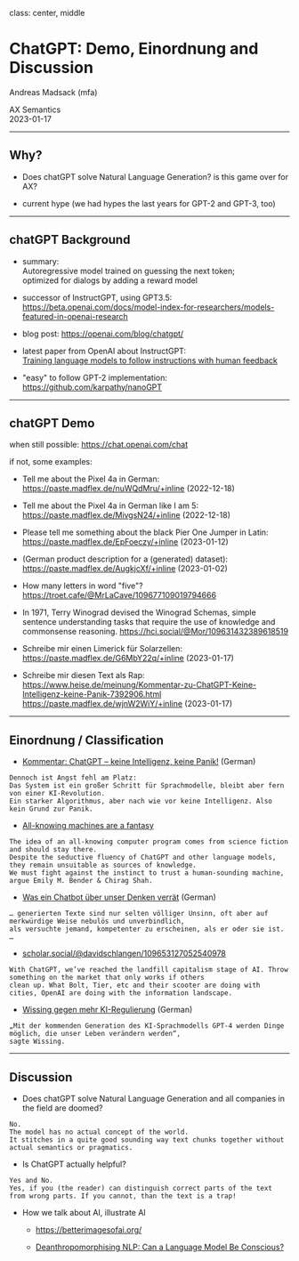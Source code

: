 class: center, middle

# ChatGPT: Demo, Einordnung and Discussion

Andreas Madsack (mfa)

AX Semantics<br/>
2023-01-17

---

## Why?

- Does chatGPT solve Natural Language Generation? is this game over for AX?

- current hype (we had hypes the last years for GPT-2 and GPT-3, too)

---

## chatGPT Background

- summary: <br/>
Autoregressive model trained on guessing the next token;<br/>
optimized for dialogs by adding a reward model

- successor of InstructGPT, using GPT3.5: <br/>
https://beta.openai.com/docs/model-index-for-researchers/models-featured-in-openai-research

- blog post: https://openai.com/blog/chatgpt/

- latest paper from OpenAI about InstructGPT: <br/>
[Training language models to follow instructions with human feedback](https://arxiv.org/abs/2203.02155)

- "easy" to follow GPT-2 implementation: https://github.com/karpathy/nanoGPT


---

## chatGPT Demo

when still possible: https://chat.openai.com/chat

if not, some examples:

- Tell me about the Pixel 4a in German: <br/>https://paste.madflex.de/nuWQdMru/+inline (2022-12-18)

- Tell me about the Pixel 4a in German like I am 5: <br/>https://paste.madflex.de/MivgsN24/+inline (2022-12-18)

- Please tell me something about the black Pier One Jumper in Latin: <br/>https://paste.madflex.de/EpFoeczy/+inline (2023-01-12)

- (German product description for a (generated) dataset): <br/>https://paste.madflex.de/AugkjcXf/+inline (2023-01-02)

- How many letters in word "five"? <br/>https://troet.cafe/@MrLaCave/109677109019794666

- In 1971, Terry Winograd devised the Winograd Schemas, simple sentence understanding tasks that require the use of knowledge and commonsense reasoning.
https://hci.social/@Mor/109631432389618519

- Schreibe mir einen Limerick für Solarzellen: <br/>https://paste.madflex.de/G6MbY22q/+inline (2023-01-17)

- Schreibe mir diesen Text als Rap: https://www.heise.de/meinung/Kommentar-zu-ChatGPT-Keine-Intelligenz-keine-Panik-7392906.html<br/>https://paste.madflex.de/wjnW2WiY/+inline (2023-01-17)


---

## Einordnung / Classification

- [Kommentar: ChatGPT – keine Intelligenz, keine Panik!](https://www.heise.de/meinung/Kommentar-zu-ChatGPT-Keine-Intelligenz-keine-Panik-7392906.html) (German)

```
Dennoch ist Angst fehl am Platz:
Das System ist ein großer Schritt für Sprachmodelle, bleibt aber fern von einer KI-Revolution.
Ein starker Algorithmus, aber nach wie vor keine Intelligenz. Also kein Grund zur Panik.
```

- [All-knowing machines are a fantasy](https://iai.tv/articles/all-knowing-machines-are-a-fantasy-auid-2334)

```
The idea of an all-knowing computer program comes from science fiction and should stay there.
Despite the seductive fluency of ChatGPT and other language models, they remain unsuitable as sources of knowledge.
We must fight against the instinct to trust a human-sounding machine, argue Emily M. Bender & Chirag Shah.
```

- [Was ein Chatbot über unser Denken verrät](https://www.spektrum.de/kolumne/was-ein-chatbot-ueber-unser-denken-verraet/2090178) (German)

```
… generierten Texte sind nur selten völliger Unsinn, oft aber auf merkwürdige Weise nebulös und unverbindlich,
als versuchte jemand, kompetenter zu erscheinen, als er oder sie ist. …
```

- [scholar.social/@davidschlangen/109653127052540978](https://scholar.social/@davidschlangen/109653127052540978)

```
With ChatGPT, we’ve reached the landfill capitalism stage of AI. Throw something on the market that only works if others
clean up. What Bolt, Tier, etc and their scooter are doing with cities, OpenAI are doing with the information landscape.
```

- [Wissing gegen mehr KI-Regulierung](https://taz.de/Kuenstliche-Intelligenz-in-Deutschland/!5908323/) (German)

```
„Mit der kommenden Generation des KI-Sprachmodells GPT-4 werden Dinge möglich, die unser Leben verändern werden“,
sagte Wissing.
```


---

## Discussion

- Does chatGPT solve Natural Language Generation and all companies in the field are doomed?

```
No.
The model has no actual concept of the world.
It stitches in a quite good sounding way text chunks together without actual semantics or pragmatics.
```

- Is ChatGPT actually helpful?

```
Yes and No.
Yes, if you (the reader) can distinguish correct parts of the text from wrong parts. If you cannot, than the text is a trap!
```

- How we talk about AI, illustrate AI

  * https://betterimagesofai.org/

  * [Deanthropomorphising NLP: Can a Language Model Be Conscious?](https://arxiv.org/abs/2211.11483)
